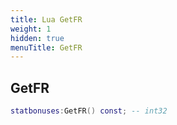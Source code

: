 ```yaml
---
title: Lua GetFR
weight: 1
hidden: true
menuTitle: GetFR
---
```

## GetFR
```lua
statbonuses:GetFR() const; -- int32
```